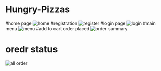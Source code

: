 # Hungry-Pizzas 

#home page
![home](https://user-images.githubusercontent.com/79309505/213426253-c3f78e23-f778-4407-ba27-1f2901f8e016.jpg)
#registration
![register](https://user-images.githubusercontent.com/79309505/213426695-bc844aa4-e91b-4378-bc40-564bf9f2fadd.jpg)
#login page
![login](https://user-images.githubusercontent.com/79309505/213426741-96614d42-de5b-47c5-b4ac-67f87eabc71c.jpg)
#main menu
![menu](https://user-images.githubusercontent.com/79309505/213426796-bbba28ab-6402-4de3-b665-f29b9bfcbb7c.jpg)
#add to cart order placed
![order summary](https://user-images.githubusercontent.com/79309505/213426885-98b9a0f1-4f1e-42d7-a3fb-7ff28477eb0d.jpg)
# oredr status
![all order](https://user-images.githubusercontent.com/79309505/213426928-5213c91b-7d1d-4a51-b188-596ee26f742e.jpg)
